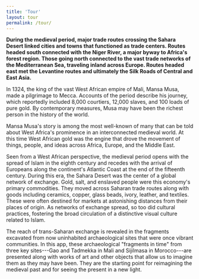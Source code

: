```yaml
---
title: 'Tour'
layout: tour
permalink: /tour/
---
```

**During the medieval period, major trade routes crossing the Sahara Desert linked cities and towns that functioned as trade centers. Routes headed south connected with the Niger River, a major byway to Africa's forest region. Those going north connected to the vast trade networks of the Mediterranean Sea, traveling inland across Europe. Routes headed east met the Levantine routes and ultimately the Silk Roads of Central and East Asia.**

In 1324, the king of the vast West African empire of Mali, Mansa Musa, made a pilgrimage to Mecca. Accounts of the period describe his journey, which reportedly included 8,000 courtiers, 12,000 slaves, and 100 loads of pure gold. By contemporary measures, Musa may have been the richest person in the history of the world.

Mansa Musa's story is among the most well-known of many that can be told about West Africa's prominence in an interconnected medieval world. At this time West African gold was the engine that drove the movement of things, people, and ideas across Africa, Europe, and the Middle East.

Seen from a West African perspective, the medieval period opens with the spread of Islam in the eighth century and recedes with the arrival of Europeans along the continent's Atlantic Coast at the end of the fifteenth century. During this era, the Sahara Desert was the center of a global network of exchange. Gold, salt, and enslaved people were this economy's primary commodities. They moved across Saharan trade routes along with goods including ceramics, copper, glass beads, ivory, leather, and textiles. These were often destined for markets at astonishing distances from their places of origin. As networks of exchange spread, so too did cultural practices, fostering the broad circulation of a distinctive visual culture related to Islam.

The reach of trans-Saharan exchange is revealed in the fragments excavated from now uninhabited archaeological sites that were once vibrant communities. In this app, these archaeological "fragments in time" from three key sites---Gao and Tadmekka in Mali and Sijilmasa in Morocco---are presented along with works of art and other objects that allow us to imagine them as they may have been. They are the starting point for reimagining the medieval past and for seeing the present in a new light.
